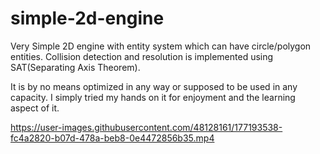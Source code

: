 # simple-2d-engine
Very Simple 2D engine with entity system which can have circle/polygon entities.
Collision detection and resolution is implemented using SAT(Separating Axis Theorem).

It is by no means optimized in any way or supposed to be used in any capacity.
I simply tried my hands on it for enjoyment and the learning aspect of it.


https://user-images.githubusercontent.com/48128161/177193538-fc4a2820-b07d-478a-beb8-0e4472856b35.mp4

